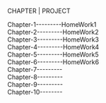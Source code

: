 CHAPTER       |         PROJECT

Chapter-1---------HomeWork1  
Chapter-2---------HomeWork2  
Chapter-3---------HomeWork3  
Chapter-4---------HomeWork4  
Chapter-5---------HomeWork5  
Chapter-6---------HomeWork6  
Chapter-7---------  
Chapter-8---------  
Chapter-9---------  
Chapter-10--------  
